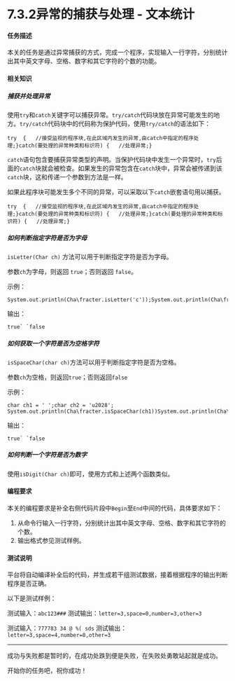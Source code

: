 # 7.3.2异常的捕获与处理 - 文本统计

#### 任务描述

本关的任务是通过异常捕获的方式，完成一个程序，实现输入一行字符，分别统计出其中英文字母、空格、数字和其它字符的个数的功能。

#### 相关知识

##### 捕获并处理异常

使用`try`和`catch`关键字可以捕获异常。`try/catch`代码块放在异常可能发生的地方。`try/catch`代码块中的代码称为保护代码，使用`try/catch`的语法如下：

```
try  {   //接受监视的程序块,在此区域内发生的异常,由catch中指定的程序处理;}catch(要处理的异常种类和标识符) {   //处理异常;}
```

`catch`语句包含要捕获异常类型的声明。当保护代码块中发生一个异常时，`try`后面的`catch`块就会被检查。如果发生的异常包含在`catch`块中，异常会被传递到该`catch`块，这和传递一个参数到方法是一样。

如果此程序块可能发生多个不同的异常，可以采取以下`catch`嵌套语句用以捕获。

```
try  {   //接受监视的程序块,在此区域内发生的异常,由catch中指定的程序处理;}catch(要处理的异常种类和标识符) {   //处理异常;}catch(要处理的异常种类和标识符) {   //处理异常;}
```

##### 如何判断指定字符是否为字母

`isLetter(Char ch)` 方法可以用于判断指定字符是否为字母。

参数`ch`为字母，则返回 `true`；否则返回 `false`。

示例：

```
System.out.println(Cha\fracter.isLetter('c'));System.out.println(Cha\fracter.isLetter('5'));
```

输出：

```
true` `false
```

##### 如何获取一个字符是否为空格字符

`isSpaceChar(char ch)`方法可以用于判断指定字符是否为空格。

参数`ch`为空格，则返回`true`；否则返回`false`

示例：

```
char ch1 = ' ';char ch2 = 'u2028'; System.out.println(Cha\fracter.isSpaceChar(ch1))System.out.println(Cha\fracter.isSpaceChar(ch2))
```

输出：

```
true` `false
```

##### 如何判断一个字符是否为数字

使用`isDigit(Char ch)`即可，使用方式和上述两个函数类似。

#### 编程要求

本关的编程要求是补全右侧代码片段中`Begin`至`End`中间的代码，具体要求如下：

1. 从命令行输入一行字符，分别统计出其中英文字母、空格、数字和其它字符的个数。
2. 输出格式参见测试样例。

#### 测试说明

平台将自动编译补全后的代码，并生成若干组测试数据，接着根据程序的输出判断程序是否正确。

以下是测试样例：

测试输入：`abc123###` 测试输出：`letter=3,space=0,number=3,other=3`

测试输入：`777783 34 @ %( sds` 测试输出：`letter=3,space=4,number=8,other=3`

------

成功与失败都是暂时的，在成功处跌到便是失败，在失败处勇敢站起就是成功。

开始你的任务吧，祝你成功！